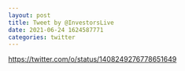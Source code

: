 ```yaml
--- 
layout: post 
title: Tweet by @InvestorsLive 
date: 2021-06-24 1624587771 
categories: twitter 
--- 
```

https://twitter.com/o/status/1408249276778651649